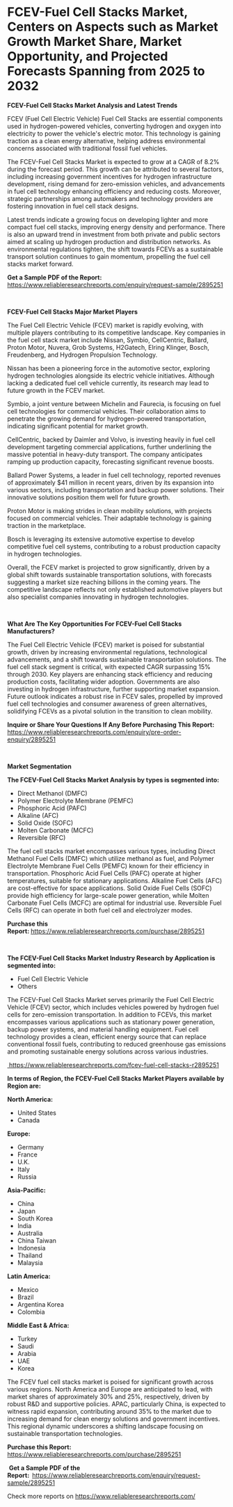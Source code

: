 <p><h1>FCEV-Fuel Cell Stacks Market, Centers on Aspects such as Market Growth Market Share, Market Opportunity, and Projected Forecasts Spanning from 2025 to 2032</h1></p><p><strong>FCEV-Fuel Cell Stacks Market Analysis and Latest Trends</strong></p>
<p><p>FCEV (Fuel Cell Electric Vehicle) Fuel Cell Stacks are essential components used in hydrogen-powered vehicles, converting hydrogen and oxygen into electricity to power the vehicle's electric motor. This technology is gaining traction as a clean energy alternative, helping address environmental concerns associated with traditional fossil fuel vehicles.</p><p>The FCEV-Fuel Cell Stacks Market is expected to grow at a CAGR of 8.2% during the forecast period. This growth can be attributed to several factors, including increasing government incentives for hydrogen infrastructure development, rising demand for zero-emission vehicles, and advancements in fuel cell technology enhancing efficiency and reducing costs. Moreover, strategic partnerships among automakers and technology providers are fostering innovation in fuel cell stack designs.</p><p>Latest trends indicate a growing focus on developing lighter and more compact fuel cell stacks, improving energy density and performance. There is also an upward trend in investment from both private and public sectors aimed at scaling up hydrogen production and distribution networks. As environmental regulations tighten, the shift towards FCEVs as a sustainable transport solution continues to gain momentum, propelling the fuel cell stacks market forward.</p></p>
<p><strong>Get a Sample PDF of the Report:&nbsp;</strong> <a href="https://www.reliableresearchreports.com/enquiry/request-sample/2895251?utm_campaign=2641&utm_medium=2&utm_source=Github&utm_content=ia&utm_term=15032025&utm_id=fcev-fuel-cell-stacks">https://www.reliableresearchreports.com/enquiry/request-sample/2895251</a></p>
<p>&nbsp;</p>
<p><strong>FCEV-Fuel Cell Stacks Major Market Players</strong></p>
<p><p>The Fuel Cell Electric Vehicle (FCEV) market is rapidly evolving, with multiple players contributing to its competitive landscape. Key companies in the fuel cell stack market include Nissan, Symbio, CellCentric, Ballard, Proton Motor, Nuvera, Grob Systems, H2Gatech, Elring Klinger, Bosch, Freudenberg, and Hydrogen Propulsion Technology.</p><p>Nissan has been a pioneering force in the automotive sector, exploring hydrogen technologies alongside its electric vehicle initiatives. Although lacking a dedicated fuel cell vehicle currently, its research may lead to future growth in the FCEV market.</p><p>Symbio, a joint venture between Michelin and Faurecia, is focusing on fuel cell technologies for commercial vehicles. Their collaboration aims to penetrate the growing demand for hydrogen-powered transportation, indicating significant potential for market growth.</p><p>CellCentric, backed by Daimler and Volvo, is investing heavily in fuel cell development targeting commercial applications, further underlining the massive potential in heavy-duty transport. The company anticipates ramping up production capacity, forecasting significant revenue boosts.</p><p>Ballard Power Systems, a leader in fuel cell technology, reported revenues of approximately $41 million in recent years, driven by its expansion into various sectors, including transportation and backup power solutions. Their innovative solutions position them well for future growth.</p><p>Proton Motor is making strides in clean mobility solutions, with projects focused on commercial vehicles. Their adaptable technology is gaining traction in the marketplace.</p><p>Bosch is leveraging its extensive automotive expertise to develop competitive fuel cell systems, contributing to a robust production capacity in hydrogen technologies.</p><p>Overall, the FCEV market is projected to grow significantly, driven by a global shift towards sustainable transportation solutions, with forecasts suggesting a market size reaching billions in the coming years. The competitive landscape reflects not only established automotive players but also specialist companies innovating in hydrogen technologies.</p></p>
<p>&nbsp;</p>
<p><strong>What Are The Key Opportunities For FCEV-Fuel Cell Stacks Manufacturers?</strong></p>
<p><p>The Fuel Cell Electric Vehicle (FCEV) market is poised for substantial growth, driven by increasing environmental regulations, technological advancements, and a shift towards sustainable transportation solutions. The fuel cell stack segment is critical, with expected CAGR surpassing 15% through 2030. Key players are enhancing stack efficiency and reducing production costs, facilitating wider adoption. Governments are also investing in hydrogen infrastructure, further supporting market expansion. Future outlook indicates a robust rise in FCEV sales, propelled by improved fuel cell technologies and consumer awareness of green alternatives, solidifying FCEVs as a pivotal solution in the transition to clean mobility.</p></p>
<p><strong>Inquire or Share Your Questions If Any Before Purchasing This Report:</strong> <a href="https://www.reliableresearchreports.com/enquiry/pre-order-enquiry/2895251?utm_campaign=2641&utm_medium=2&utm_source=Github&utm_content=ia&utm_term=15032025&utm_id=fcev-fuel-cell-stacks">https://www.reliableresearchreports.com/enquiry/pre-order-enquiry/2895251</a></p>
<p>&nbsp;</p>
<p><strong>Market Segmentation</strong></p>
<p><strong>The FCEV-Fuel Cell Stacks Market Analysis by types is segmented into:</strong></p>
<p><ul><li>Direct Methanol (DMFC)</li><li>Polymer Electrolyte Membrane (PEMFC)</li><li>Phosphoric Acid (PAFC)</li><li>Alkaline (AFC)</li><li>Solid Oxide (SOFC)</li><li>Molten Carbonate (MCFC)</li><li>Reversible (RFC)</li></ul></p>
<p><p>The fuel cell stacks market encompasses various types, including Direct Methanol Fuel Cells (DMFC) which utilize methanol as fuel, and Polymer Electrolyte Membrane Fuel Cells (PEMFC) known for their efficiency in transportation. Phosphoric Acid Fuel Cells (PAFC) operate at higher temperatures, suitable for stationary applications. Alkaline Fuel Cells (AFC) are cost-effective for space applications. Solid Oxide Fuel Cells (SOFC) provide high efficiency for large-scale power generation, while Molten Carbonate Fuel Cells (MCFC) are optimal for industrial use. Reversible Fuel Cells (RFC) can operate in both fuel cell and electrolyzer modes.</p></p>
<p><strong>Purchase this Report:&nbsp;</strong><a href="https://www.reliableresearchreports.com/purchase/2895251?utm_campaign=2641&utm_medium=2&utm_source=Github&utm_content=ia&utm_term=15032025&utm_id=fcev-fuel-cell-stacks">https://www.reliableresearchreports.com/purchase/2895251</a></p>
<p>&nbsp;</p>
<p><strong>The FCEV-Fuel Cell Stacks Market Industry Research by Application is segmented into:</strong></p>
<p><ul><li>Fuel Cell Electric Vehicle</li><li>Others</li></ul></p>
<p><p>The FCEV-Fuel Cell Stacks Market serves primarily the Fuel Cell Electric Vehicle (FCEV) sector, which includes vehicles powered by hydrogen fuel cells for zero-emission transportation. In addition to FCEVs, this market encompasses various applications such as stationary power generation, backup power systems, and material handling equipment. Fuel cell technology provides a clean, efficient energy source that can replace conventional fossil fuels, contributing to reduced greenhouse gas emissions and promoting sustainable energy solutions across various industries.</p></p>
<p><a href="https://www.reliableresearchreports.com/fcev-fuel-cell-stacks-r2895251?utm_campaign=2641&utm_medium=2&utm_source=Github&utm_content=ia&utm_term=15032025&utm_id=fcev-fuel-cell-stacks">&nbsp;https://www.reliableresearchreports.com/fcev-fuel-cell-stacks-r2895251</a></p>
<p><strong>In terms of Region, the FCEV-Fuel Cell Stacks Market Players available by Region are:</strong></p>
<p>
    <p> <strong> North America: </strong>
        <ul>
            <li>United States</li>
            <li>Canada</li>
        </ul>
        </p> 
    <p> <strong> Europe: </strong>
        <ul>
            <li>Germany</li>
            <li>France</li>
            <li>U.K.</li>
            <li>Italy</li>
            <li>Russia</li>
        </ul>
        </p> 
    <p> <strong> Asia-Pacific: </strong>
        <ul>
            <li>China</li>
            <li>Japan</li>
            <li>South Korea</li>
            <li>India</li>
            <li>Australia</li>
            <li>China Taiwan</li>
            <li>Indonesia</li>
            <li>Thailand</li>
            <li>Malaysia</li>
        </ul>
        </p> 
    <p> <strong> Latin America: </strong>
        <ul>
            <li>Mexico</li>
            <li>Brazil</li>
            <li>Argentina Korea</li>
            <li>Colombia</li>
        </ul>
        </p> 
    <p> <strong> Middle East & Africa: </strong>
        <ul>
            <li>Turkey</li>
            <li>Saudi</li>
            <li>Arabia</li>
            <li>UAE</li>
            <li>Korea</li>
        </ul>
    </p>
    </p>
<p><p>The FCEV fuel cell stacks market is poised for significant growth across various regions. North America and Europe are anticipated to lead, with market shares of approximately 30% and 25%, respectively, driven by robust R&D and supportive policies. APAC, particularly China, is expected to witness rapid expansion, contributing around 35% to the market due to increasing demand for clean energy solutions and government incentives. This regional dynamic underscores a shifting landscape focusing on sustainable transportation technologies.</p></p>
<p><strong>Purchase this Report: </strong><a href="https://www.reliableresearchreports.com/purchase/2895251?utm_campaign=2641&utm_medium=2&utm_source=Github&utm_content=ia&utm_term=15032025&utm_id=fcev-fuel-cell-stacks">https://www.reliableresearchreports.com/purchase/2895251</a></p>
<p>&nbsp;<strong>Get a Sample PDF of the Report:&nbsp;&nbsp;</strong><a href="https://www.reliableresearchreports.com/enquiry/request-sample/2895251?utm_campaign=2641&utm_medium=2&utm_source=Github&utm_content=ia&utm_term=15032025&utm_id=fcev-fuel-cell-stacks">https://www.reliableresearchreports.com/enquiry/request-sample/2895251</a></p>
<p><strong></strong></p>
<p>Check more reports on <a href="https://www.reliableresearchreports.com/?utm_campaign=2641&utm_medium=2&utm_source=Github&utm_content=ia&utm_term=15032025&utm_id=fcev-fuel-cell-stacks">https://www.reliableresearchreports.com/</a></p>